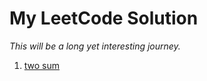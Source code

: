 # My LeetCode Solution
_This will be a long yet interesting journey._

1. [two sum](https://github.com/carsonxie/LeetCode-stuff/blob/master/notes/1_twosum.md)


